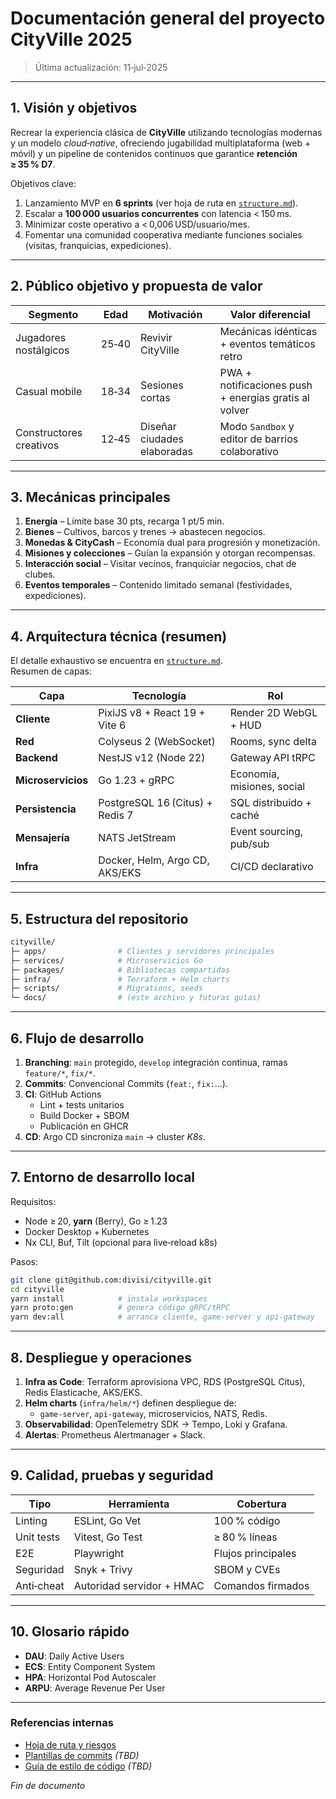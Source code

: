 # Documentación general del proyecto **CityVille 2025**

> Última actualización: 11‑jul‑2025

---

## 1. Visión y objetivos

Recrear la experiencia clásica de **CityVille** utilizando tecnologías modernas y un modelo _cloud‑native_, ofreciendo jugabilidad multiplataforma (web + móvil) y un pipeline de contenidos continuos que garantice **retención ≥ 35 % D7**.

Objetivos clave:

1. Lanzamiento MVP en **6 sprints** (ver hoja de ruta en [`structure.md`](./structure.md)).
2. Escalar a **100 000 usuarios concurrentes** con latencia \< 150 ms.
3. Minimizar coste operativo a \< 0,006 USD/usuario/mes.
4. Fomentar una comunidad cooperativa mediante funciones sociales (visitas, franquicias, expediciones).

---

## 2. Público objetivo y propuesta de valor

| Segmento                | Edad  | Motivación                  | Valor diferencial                                     |
| ----------------------- | ----- | --------------------------- | ----------------------------------------------------- |
| Jugadores nostálgicos   | 25‑40 | Revivir CityVille           | Mecánicas idénticas + eventos temáticos retro         |
| Casual mobile           | 18‑34 | Sesiones cortas             | PWA + notificaciones push + energías gratis al volver |
| Constructores creativos | 12‑45 | Diseñar ciudades elaboradas | Modo `Sandbox` y editor de barrios colaborativo       |

---

## 3. Mecánicas principales

1. **Energía** – Límite base 30 pts, recarga 1 pt/5 min.
2. **Bienes** – Cultivos, barcos y trenes → abastecen negocios.
3. **Monedas & CityCash** – Economía dual para progresión y monetización.
4. **Misiones y colecciones** – Guían la expansión y otorgan recompensas.
5. **Interacción social** – Visitar vecinos, franquiciar negocios, chat de clubes.
6. **Eventos temporales** – Contenido limitado semanal (festividades, expediciones).

---

## 4. Arquitectura técnica (resumen)

El detalle exhaustivo se encuentra en [`structure.md`](./structure.md).  
Resumen de capas:

| Capa               | Tecnología                      | Rol                        |
| ------------------ | ------------------------------- | -------------------------- |
| **Cliente**        | PixiJS v8 + React 19 + Vite 6   | Render 2D WebGL + HUD      |
| **Red**            | Colyseus 2 (WebSocket)          | Rooms, sync delta          |
| **Backend**        | NestJS v12 (Node 22)            | Gateway API tRPC           |
| **Microservicios** | Go 1.23 + gRPC                  | Economía, misiones, social |
| **Persistencia**   | PostgreSQL 16 (Citus) + Redis 7 | SQL distribuido + caché    |
| **Mensajería**     | NATS JetStream                  | Event sourcing, pub/sub    |
| **Infra**          | Docker, Helm, Argo CD, AKS/EKS  | CI/CD declarativo          |

---

## 5. Estructura del repositorio

```bash
cityville/
├─ apps/                # Clientes y servidores principales
├─ services/            # Microservicios Go
├─ packages/            # Bibliotecas compartidas
├─ infra/               # Terraform + Helm charts
├─ scripts/             # Migrations, seeds
└─ docs/                # (este archivo y futuras guías)
```

---

## 6. Flujo de desarrollo

1. **Branching**: `main` protegido, `develop` integración continua, ramas `feature/*`, `fix/*`.
2. **Commits**: Convencional Commits (`feat:`, `fix:`…).
3. **CI**: GitHub Actions
   - Lint + tests unitarios
   - Build Docker + SBOM
   - Publicación en GHCR
4. **CD**: Argo CD sincroniza `main` → cluster *K8s*.

---

## 7. Entorno de desarrollo local

Requisitos:

- Node ≥ 20, **yarn** (Berry), Go ≥ 1.23
- Docker Desktop + Kubernetes
- Nx CLI, Buf, Tilt (opcional para live‑reload k8s)

Pasos:

```bash
git clone git@github.com:divisi/cityville.git
cd cityville
yarn install            # instala workspaces
yarn proto:gen          # genera código gRPC/tRPC
yarn dev:all            # arranca cliente, game‑server y api‑gateway
```

---

## 8. Despliegue y operaciones

1. **Infra as Code**: Terraform aprovisiona VPC, RDS (PostgreSQL Citus), Redis Elasticache, AKS/EKS.
2. **Helm charts** (`infra/helm/*`) definen despliegue de:
   - `game-server`, `api-gateway`, microservicios, NATS, Redis.
3. **Observabilidad**: OpenTelemetry SDK → Tempo, Loki y Grafana.
4. **Alertas**: Prometheus Alertmanager + Slack.

---

## 9. Calidad, pruebas y seguridad

| Tipo       | Herramienta               | Cobertura          |
| ---------- | ------------------------- | ------------------ |
| Linting    | ESLint, Go Vet            | 100 % código       |
| Unit tests | Vitest, Go Test           | ≥ 80 % líneas      |
| E2E        | Playwright                | Flujos principales |
| Seguridad  | Snyk + Trivy              | SBOM y CVEs        |
| Anti‑cheat | Autoridad servidor + HMAC | Comandos firmados  |

---

## 10. Glosario rápido

- **DAU**: Daily Active Users
- **ECS**: Entity Component System
- **HPA**: Horizontal Pod Autoscaler
- **ARPU**: Average Revenue Per User

---

### Referencias internas

- [Hoja de ruta y riesgos](./structure.md#8-roadmap-de-implementación)
- [Plantillas de commits](./docs/commit-convention.md) _(TBD)_
- [Guía de estilo de código](./docs/coding-style.md) _(TBD)_

_Fin de documento_
